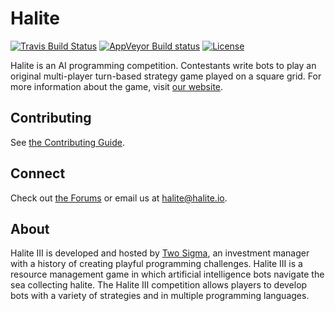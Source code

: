 # Halite

[![Travis Build Status](https://travis-ci.com/HaliteChallenge/Halite-III.svg?branch=master)](https://travis-ci.com/HaliteChallenge/Halite-III)
[![AppVeyor Build status](https://ci.appveyor.com/api/projects/status/5id8iyyecqyxfpvu/branch/master?svg=true)](https://ci.appveyor.com/project/Halite/halite-iii/branch/master)
[![License](https://img.shields.io/badge/license-MIT-blue.svg)](https://raw.githubusercontent.com/HaliteChallenge/Halite/master/LICENSE)

Halite is an AI programming competition. Contestants write bots to play an original multi-player turn-based strategy game played on a square grid. For more information about the game, visit [our website](http://halite.io).

## Contributing

See [the Contributing Guide](CONTRIBUTING.md).

## Connect

Check out [the Forums](http://forums.halite.io) or email us at [halite@halite.io](mailto:halite@halite.io).

## About
Halite III is developed and hosted by [Two Sigma](https://www.twosigma.com/), an investment manager with a history of creating playful programming challenges. Halite III is a resource management game in which artificial intelligence bots navigate the sea collecting halite. The Halite III competition allows players to develop bots with a variety of strategies and in multiple programming languages.

